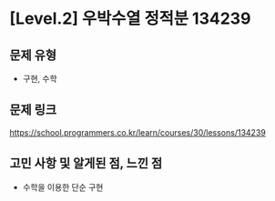 # [Level.2] 우박수열 정적분 134239

## 문제 유형
- 구현, 수학

## 문제 링크
https://school.programmers.co.kr/learn/courses/30/lessons/134239

## 고민 사항 및 알게된 점, 느낀 점
- 수학을 이용한 단순 구현
